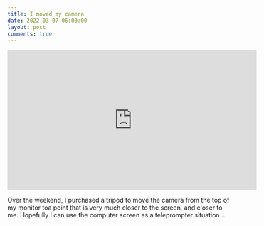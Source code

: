 ```yaml
---
title: I moved my camera
date: 2022-03-07 06:00:00
layout: post
comments: true
---
```


<iframe width="560" height="315" src="https://www.youtube.com/embed/kDnSC_Wc_fc" title="YouTube video player" frameborder="0" allow="accelerometer; autoplay; clipboard-write; encrypted-media; gyroscope; picture-in-picture" allowfullscreen></iframe>

Over the weekend, I purchased a tripod to move the camera from the top of my monitor toa point that is very much closer to the screen, and closer to me. Hopefully I can use the computer screen as a teleprompter situation...